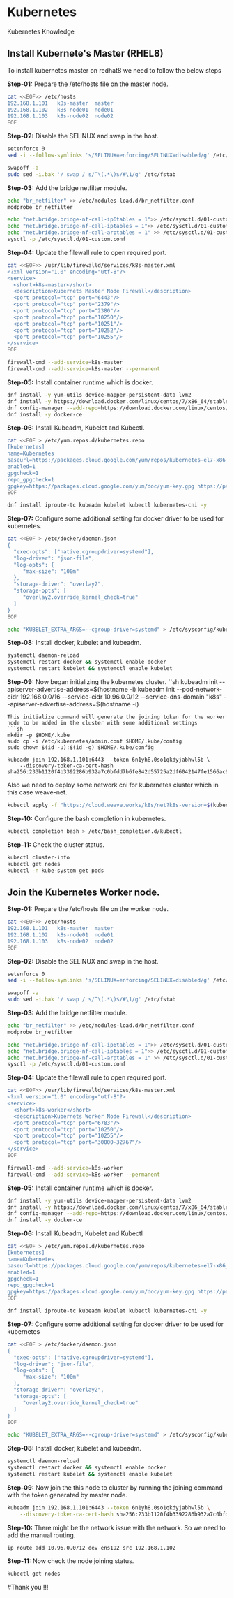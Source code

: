 # Kubernetes
Kubernetes Knowledge

## Install Kubernete's Master (RHEL8)
To install kubernetes master on redhat8 we need to follow the below steps 

**Step-01:** Prepare the /etc/hosts file on the master node.
```sh
cat <<EOF>> /etc/hosts
192.168.1.101	k8s-master	master
192.168.1.102	k8s-node01	node01
192.168.1.103	k8s-node02	node02
EOF
```
**Step-02:** Disable the SELINUX and swap in the host.
```sh
setenforce 0
sed -i --follow-symlinks 's/SELINUX=enforcing/SELINUX=disabled/g' /etc/sysconfig/selinux

swapoff -a 
sudo sed -i.bak '/ swap / s/^\(.*\)$/#\1/g' /etc/fstab
```
**Step-03:** Add the bridge netfilter module.
```sh
echo "br_netfilter" >> /etc/modules-load.d/br_netfilter.conf
modprobe br_netfilter

echo "net.bridge.bridge-nf-call-ip6tables = 1">> /etc/sysctl.d/01-custom.conf
echo "net.bridge.bridge-nf-call-iptables = 1">> /etc/sysctl.d/01-custom.conf
echo "net.bridge.bridge-nf-call-arptables = 1" >> /etc/sysctl.d/01-custom.conf
sysctl -p /etc/sysctl.d/01-custom.conf
```
**Step-04:** Update the filewall rule to open required port.
```sh
cat <<EOF>> /usr/lib/firewalld/services/k8s-master.xml
<?xml version="1.0" encoding="utf-8"?>
<service>
  <short>k8s-master</short>
  <description>Kubernets Master Node Firewall</description>
  <port protocol="tcp" port="6443"/>
  <port protocol="tcp" port="2379"/>
  <port protocol="tcp" port="2380"/>
  <port protocol="tcp" port="10250"/>
  <port protocol="tcp" port="10251"/>
  <port protocol="tcp" port="10252"/>
  <port protocol="tcp" port="10255"/>
</service>
EOF

firewall-cmd --add-service=k8s-master
firewall-cmd --add-service=k8s-master --permanent
```
**Step-05:** Install container runtime which is docker.
```sh
dnf install -y yum-utils device-mapper-persistent-data lvm2
dnf install -y https://download.docker.com/linux/centos/7/x86_64/stable/Packages/containerd.io-1.2.6-3.3.el7.x86_64.rpm
dnf config-manager --add-repo=https://download.docker.com/linux/centos/docker-ce.repo
dnf install -y docker-ce
```
**Step-06:** Install Kubeadm, Kubelet and Kubectl.
```sh
cat <<EOF > /etc/yum.repos.d/kubernetes.repo
[kubernetes]
name=Kubernetes
baseurl=https://packages.cloud.google.com/yum/repos/kubernetes-el7-x86_64
enabled=1
gpgcheck=1
repo_gpgcheck=1
gpgkey=https://packages.cloud.google.com/yum/doc/yum-key.gpg https://packages.cloud.google.com/yum/doc/rpm-package-key.gpg
EOF

dnf install iproute-tc kubeadm kubelet kubectl kubernetes-cni -y
```
**Step-07:** Configure some additional setting for docker driver to be used for kubernetes.
```sh
cat <<EOF > /etc/docker/daemon.json
{
  "exec-opts": ["native.cgroupdriver=systemd"],
  "log-driver": "json-file",
  "log-opts": {
     "max-size": "100m"
  },
  "storage-driver": "overlay2",
  "storage-opts": [
     "overlay2.override_kernel_check=true"
  ]
}
EOF

echo "KUBELET_EXTRA_ARGS=--cgroup-driver=systemd" > /etc/sysconfig/kubelet
```
**Step-08:** Install docker, kubelet and kubeadm.
```sh
systemctl daemon-reload
systemctl restart docker && systemctl enable docker
systemctl restart kubelet && systemctl enable kubelet
```
**Step-09:** Now began initializing the kubernetes cluster.
``sh
kubeadm init --apiserver-advertise-address=$(hostname -i)
kubeadm init --pod-network-cidr 192.168.0.0/16 --service-cidr 10.96.0.0/12 --service-dns-domain "k8s" --apiserver-advertise-address=$(hostname -i)
```
This initialize command will generate the joining token for the worker node to be added in the cluster with some additional settings
```sh
mkdir -p $HOME/.kube
sudo cp -i /etc/kubernetes/admin.conf $HOME/.kube/config
sudo chown $(id -u):$(id -g) $HOME/.kube/config

kubeadm join 192.168.1.101:6443 --token 6n1yh8.0so1qkdyjabhwl5b \
    --discovery-token-ca-cert-hash sha256:233b1120f4b3392286b932a7c0bfdd7b6fe842d55725a2df6042147fe1566ac6
```
Also we need to deploy some network cni for kubernetes cluster which in this case weave-net. 
```sh
kubectl apply -f "https://cloud.weave.works/k8s/net?k8s-version=$(kubectl version | base64 | tr -d '\n')"
```
**Step-10:** Configure the bash completion in kubernetes.
```sh
kubectl completion bash > /etc/bash_completion.d/kubectl
```
**Step-11:** Check the cluster status.
```sh
kubectl cluster-info
kubectl get nodes
kubectl -n kube-system get pods
```

## Join the Kubernetes Worker node.
**Step-01:** Prepare the /etc/hosts file on the worker node.
```sh
cat <<EOF>> /etc/hosts
192.168.1.101	k8s-master	master
192.168.1.102	k8s-node01	node01
192.168.1.103	k8s-node02	node02
EOF
```
**Step-02:** Disable the SELINUX and swap in the host.
```sh
setenforce 0
sed -i --follow-symlinks 's/SELINUX=enforcing/SELINUX=disabled/g' /etc/sysconfig/selinux

swapoff -a 
sudo sed -i.bak '/ swap / s/^\(.*\)$/#\1/g' /etc/fstab
```
**Step-03:** Add the bridge netfilter module.
```sh
echo "br_netfilter" >> /etc/modules-load.d/br_netfilter.conf
modprobe br_netfilter

echo "net.bridge.bridge-nf-call-ip6tables = 1">> /etc/sysctl.d/01-custom.conf
echo "net.bridge.bridge-nf-call-iptables = 1">> /etc/sysctl.d/01-custom.conf
echo "net.bridge.bridge-nf-call-arptables = 1" >> /etc/sysctl.d/01-custom.conf
sysctl -p /etc/sysctl.d/01-custom.conf
```
**Step-04:** Update the filewall rule to open required port.
```sh
cat <<EOF>> /usr/lib/firewalld/services/k8s-master.xml
<?xml version="1.0" encoding="utf-8"?>
<service>
  <short>k8s-worker</short>
  <description>Kubernets Worker Node Firewall</description>
  <port protocol="tcp" port="6783"/>
  <port protocol="tcp" port="10250"/>
  <port protocol="tcp" port="10255"/>
  <port protocol="tcp" port="30000-32767"/>
</service>
EOF

firewall-cmd --add-service=k8s-worker
firewall-cmd --add-service=k8s-worker --permanent
```
**Step-05:** Install container runtime which is docker.
```sh
dnf install -y yum-utils device-mapper-persistent-data lvm2
dnf install -y https://download.docker.com/linux/centos/7/x86_64/stable/Packages/containerd.io-1.2.6-3.3.el7.x86_64.rpm
dnf config-manager --add-repo=https://download.docker.com/linux/centos/docker-ce.repo
dnf install -y docker-ce
```
**Step-06:** Install Kubeadm, Kubelet and Kubectl
```sh
cat <<EOF > /etc/yum.repos.d/kubernetes.repo
[kubernetes]
name=Kubernetes
baseurl=https://packages.cloud.google.com/yum/repos/kubernetes-el7-x86_64
enabled=1
gpgcheck=1
repo_gpgcheck=1
gpgkey=https://packages.cloud.google.com/yum/doc/yum-key.gpg https://packages.cloud.google.com/yum/doc/rpm-package-key.gpg
EOF

dnf install iproute-tc kubeadm kubelet kubectl kubernetes-cni -y
```
**Step-07:** Configure some additional setting for docker driver to be used for kubernetes
```sh
cat <<EOF > /etc/docker/daemon.json
{
  "exec-opts": ["native.cgroupdriver=systemd"],
  "log-driver": "json-file",
  "log-opts": {
     "max-size": "100m"
  },
  "storage-driver": "overlay2",
  "storage-opts": [
     "overlay2.override_kernel_check=true"
  ]
}
EOF

echo "KUBELET_EXTRA_ARGS=--cgroup-driver=systemd" > /etc/sysconfig/kubelet
```
**Step-08:** Install docker, kubelet and kubeadm.
```sh
systemctl daemon-reload
systemctl restart docker && systemctl enable docker
systemctl restart kubelet && systemctl enable kubelet
```
**Step-09:** Now join the this node to cluster by running the joining command with the token generated by master node.
```sh
kubeadm join 192.168.1.101:6443 --token 6n1yh8.0so1qkdyjabhwl5b \
    --discovery-token-ca-cert-hash sha256:233b1120f4b3392286b932a7c0bfdd7b6fe842d55725a2df6042147fe1566ac6
```
**Step-10:** There might be the network issue with the network. So we need to add the manual routing.
```sh
ip route add 10.96.0.0/12 dev ens192 src 192.168.1.102
```
**Step-11:** Now check the node joining status.
```sh
kubectl get nodes
```
#Thank you !!!
